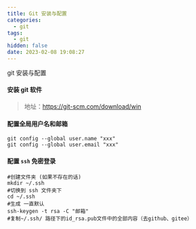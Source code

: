 ```yaml
---
title: Git 安装与配置
categories:
  - git
tags:
  - git
hidden: false
date: 2023-02-08 19:08:27
---
```


git 安装与配置

<!-- more -->

#### 安装 git 软件

> 地址：https://git-scm.com/download/win

#### 配置全局用户名和邮箱

```shell
git config --global user.name "xxx"
git config --global user.email "xxx"
```

#### 配置 `ssh` 免密登录

```shell
#创建文件夹 (如果不存在的话)
mkdir ~/.ssh
#切换到 ssh 文件夹下
cd ~/.ssh
#生成 一直默认
ssh-keygen -t rsa -C "邮箱"
#复制~/.ssh/ 路径下的id_rsa.pub文件中的全部内容（去github、gitee）
```
